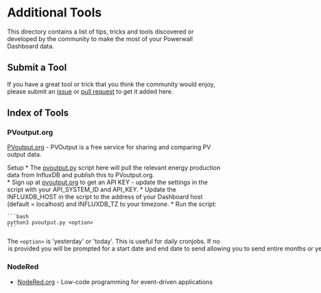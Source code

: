 # Additional Tools

This directory contains a list of tips, tricks and tools discovered or developed by the community to make the most of your Powerwall Dashboard data.

## Submit a Tool

If you have a great tool or trick that you think the community would enjoy, please submit an [issue](https://github.com/jasonacox/Powerwall-Dashboard/issues) or [pull request](https://github.com/jasonacox/Powerwall-Dashboard/pulls) to get it added here.

## Index of Tools

### PVoutput.org

[PVoutput.org](https://pvoutput.org/) - PVOutput is a free service for sharing and comparing PV output data.

Setup
    * The [pvoutput.py](pvoutput.py) script here will pull the relevant energy production data from InfluxDB and publish this to PVoutput.org.  
    * Sign up at [pvoutput.org](https://pvoutput.org/account.jsp) to get an API KEY - update the settings in the script with your API_SYSTEM_ID and API_KEY.
    * Update the INFLUXDB_HOST in the script to the address of your Dashboard host (default = localhost) and INFLUXDB_TZ to your timezone.
    * Run the script:
    
    ```bash
    python3 pvoutput.py <option>
    ```

The `<option>` is 'yesterday' or 'today'. This is useful for daily cronjobs.
If no <option> is provided you will be prompted for a start date and end date to send allowing you to send entire months or years.

### NodeRed

* [NodeRed.org](https://nodered.org/) - Low-code programming for event-driven applications

